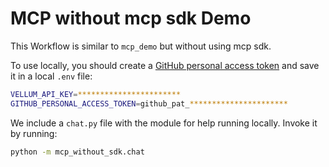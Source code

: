 # MCP without mcp sdk Demo


This Workflow is similar to `mcp_demo` but without using mcp sdk.

To use locally, you should create a [GitHub personal access token](https://github.com/settings/personal-access-tokens) and save it in a local `.env` file:

```bash
VELLUM_API_KEY=***********************
GITHUB_PERSONAL_ACCESS_TOKEN=github_pat_**********************
```

We include a `chat.py` file with the module for help running locally. Invoke it by running:

```bash
python -m mcp_without_sdk.chat
```
